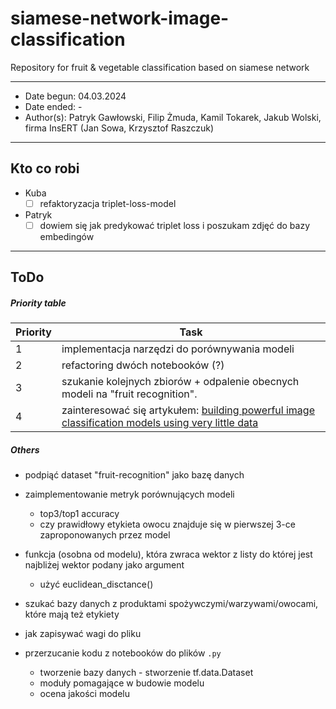 # siamese-network-image-classification
Repository for fruit &amp; vegetable classification based on siamese network

---
- Date begun: 04.03.2024
- Date ended: -
- Author(s): Patryk Gawłowski, Filip Żmuda, Kamil Tokarek, Jakub Wolski, firma InsERT (Jan Sowa, Krzysztof Raszczuk)
---
## Kto co robi
- Kuba
	- [ ] refaktoryzacja triplet-loss-model
- Patryk
  	- [ ] dowiem się jak predykować triplet loss i poszukam zdjęć do bazy embedingów
---
## ToDo
##### Priority table
| Priority | Task                                          |
| -------- | --------------------------------------------- |
| 1 | implementacja narzędzi do porównywania modeli |
| 2 | refactoring dwóch notebooków (?)              |
| 3 | szukanie kolejnych zbiorów + odpalenie obecnych modeli na "fruit recognition".|
| 4 | zainteresować się artykułem: [building powerful image classification models using very little data](https://blog.keras.io/building-powerful-image-classification-models-using-very-little-data.html) 

##### Others
- podpiąć dataset "fruit-recognition" jako bazę danych

- zaimplementowanie metryk porównujących modeli
	- top3/top1 accuracy
	- czy prawidłowy etykieta owocu znajduje się w pierwszej 3-ce zaproponowanych przez model

- funkcja (osobna od modelu), która zwraca wektor z listy do której jest najbliżej wektor podany jako argument
	- użyć euclidean_disctance()

- szukać bazy danych z produktami spożywczymi/warzywami/owocami, które mają też etykiety

- jak zapisywać wagi do pliku

- przerzucanie kodu z notebooków do plików `.py`
	- tworzenie bazy danych - stworzenie tf.data.Dataset
	- moduły pomagające w budowie modelu
	- ocena jakości modelu

